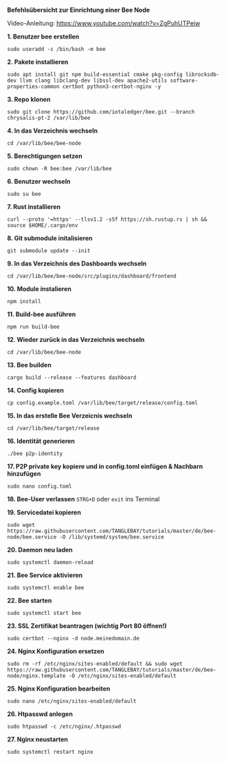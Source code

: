 **Befehlsübersicht zur Einrichtung einer Bee Node**

Video-Anleitung: https://www.youtube.com/watch?v=ZgPuhUTPeiw

**1. Benutzer bee erstellen**
```
sudo useradd -s /bin/bash -m bee
```

**2. Pakete installieren**
```
sudo apt install git npm build-essential cmake pkg-config librocksdb-dev llvm clang libclang-dev libssl-dev apache2-utils software-properties-common certbot python3-certbot-nginx -y
```

**3. Repo klonen**
```
sudo git clone https://github.com/iotaledger/bee.git --branch chrysalis-pt-2 /var/lib/bee
```

**4. In das Verzeichnis wechseln**
```
cd /var/lib/bee/bee-node
```

**5. Berechtigungen setzen**
```
sudo chown -R bee:bee /var/lib/bee
```

**6. Benutzer wechseln**
```
sudo su bee
```

**7. Rust installieren**
```
curl --proto '=https' --tlsv1.2 -sSf https://sh.rustup.rs | sh && source $HOME/.cargo/env
```

**8. Git submodule initalisieren**
```
git submodule update --init
```

**9. In das Verzeichnis des Dashboards wechseln**
```
cd /var/lib/bee/bee-node/src/plugins/dashboard/frontend
```

**10. Module instalieren**
```
npm install
```

**11. Build-bee ausführen**
```
npm run build-bee
```

**12. Wieder zurück in das Verzeichnis wechseln**
```
cd /var/lib/bee/bee-node
```

**13. Bee builden**
```
cargo build --release --features dashboard
```

**14. Config kopieren**
```
cp config.example.toml /var/lib/bee/target/release/config.toml
```

**15. In das erstelle Bee Verzeicnis wechseln**
```
cd /var/lib/bee/target/release
```

**16. Identität generieren**
```
./bee p2p-identity
```

**17. P2P private key kopiere und in config.toml einfügen & Nachbarn hinzufügen**
```
sudo nano config.toml
```

**18. Bee-User verlassen**
`STRG+D` oder `exit` ins Terminal

**19. Servicedatei kopieren**
```
sudo wget https://raw.githubusercontent.com/TANGLEBAY/tutorials/master/de/bee-node/bee.service -O /lib/systemd/system/bee.service
```

**20. Daemon neu laden**
```
sudo systemctl daemon-reload
```

**21. Bee Service aktivieren**
```
sudo systemctl enable bee
```

**22. Bee starten**
```
sudo systemctl start bee
```

**23. SSL Zertifikat beantragen (wichtig Port 80 öffnen!)**
```
sudo certbot --nginx -d node.meinedomain.de
```

**24. Nginx Konfiguration ersetzen**
```
sudo rm -rf /etc/nginx/sites-enabled/default && sudo wget https://raw.githubusercontent.com/TANGLEBAY/tutorials/master/de/bee-node/nginx.template -O /etc/nginx/sites-enabled/default
```

**25. Nginx Konfiguration bearbeiten**
```
sudo nano /etc/nginx/sites-enabled/default
```

**26. Htpasswd anlegen**
```
sudo htpasswd -c /etc/nginx/.htpasswd
```

**27. Nginx neustarten**
```
sudo systemctl restart nginx
```
